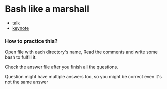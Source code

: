# Bash like a marshall

+ [talk](https://www.youtube.com/watch?v=7Lu1I4iY4CM)
+ [keynote](https://speakerdeck.com/jimchao/bash-like-a-marshall)


### How to practice this?

Open file with each directory's name,
Read the comments and write some bash to fulfill it.

Check the answer file after you finish all the questions.

Question might have multiple answers too,
so you might be correct even it's not the same answer
